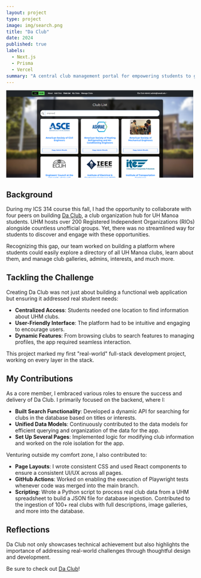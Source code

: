```yaml
---
layout: project
type: project
image: img/search.png
title: "Da Club"
date: 2024
published: true
labels:
  - Next.js
  - Prisma
  - Vercel
summary: "A central club management portal for empowering students to get involved at UH Manoa."
---
```


<img alt="Image" src="../img/search.png" width=500px>

## Background

During my ICS 314 course this fall, I had the opportunity to collaborate with four peers on building [Da Club](https://daclub-gold.vercel.app/about), a club organization hub for UH Manoa students. UHM hosts over 200 Registered Independent Organizations (RIOs) alongside countless unofficial groups. Yet, there was no streamlined way for students to discover and engage with these opportunities.

Recognizing this gap, our team worked on building a platform where students could easily explore a directory of all UH Manoa clubs, learn about them, and manage club galleries, admins, interests, and much more.

## Tackling the Challenge

Creating Da Club was not just about building a functional web application but ensuring it addressed real student needs:

- **Centralized Access**: Students needed one location to find information about UHM clubs.
- **User-Friendly Interface**: The platform had to be intuitive and engaging to encourage users. 
- **Dynamic Features**: From browsing clubs to search features to managing profiles, the app required seamless interaction.

This project marked my first "real-world" full-stack development project, working on every layer in the stack.

## My Contributions

As a core member, I embraced various roles to ensure the success and delivery of Da Club. I primarily focused on the backend, where I:

- **Built Search Functionality**: Developed a dynamic API for searching for clubs in the database based on titles or interests.
- **Unified Data Models**: Continuously contributed to the data models for efficient querying and organization of the data for the app. 
- **Set Up Several Pages**: Implemented logic for modifying club information and worked on the role isolation for the app. 

Venturing outside my comfort zone, I also contributed to:

- **Page Layouts**: I wrote consistent CSS and used React components to ensure a consistent UI/UX across all pages. 
- **GitHub Actions**: Worked on enabling the execution of Playwright tests whenever code was merged into the main branch.
- **Scripting**: Wrote a Python script to process real club data from a UHM spreadsheet to build a JSON file for database ingestion. Contributed to the ingestion of 100+ real clubs with full descriptions, image galleries, and more into the database.

## Reflections

Da Club not only showcases technical achievement but also highlights the importance of addressing real-world challenges through thoughtful design and development.

Be sure to check out [Da Club](https://daclub-gold.vercel.app/about)!
